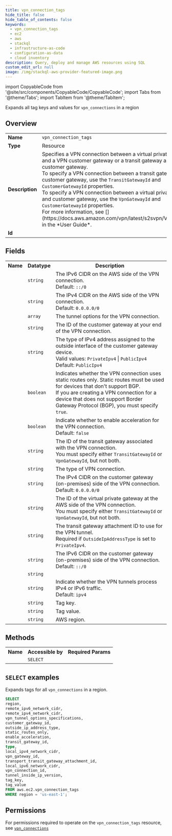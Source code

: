 ```yaml
---
title: vpn_connection_tags
hide_title: false
hide_table_of_contents: false
keywords:
  - vpn_connection_tags
  - ec2
  - aws
  - stackql
  - infrastructure-as-code
  - configuration-as-data
  - cloud inventory
description: Query, deploy and manage AWS resources using SQL
custom_edit_url: null
image: /img/stackql-aws-provider-featured-image.png
---
```


import CopyableCode from '@site/src/components/CopyableCode/CopyableCode';
import Tabs from '@theme/Tabs';
import TabItem from '@theme/TabItem';

Expands all tag keys and values for <code>vpn_connections</code> in a region

## Overview
<table>
<tbody>
<tr><td><b>Name</b></td><td><code>vpn_connection_tags</code></td></tr>
<tr><td><b>Type</b></td><td>Resource</td></tr>
<tr><td><b>Description</b></td><td>Specifies a VPN connection between a virtual private gateway and a VPN customer gateway or a transit gateway and a VPN customer gateway.<br />To specify a VPN connection between a transit gateway and customer gateway, use the <code>TransitGatewayId</code> and <code>CustomerGatewayId</code> properties.<br />To specify a VPN connection between a virtual private gateway and customer gateway, use the <code>VpnGatewayId</code> and <code>CustomerGatewayId</code> properties.<br />For more information, see &#91;&#93;(https://docs.aws.amazon.com/vpn/latest/s2svpn/VPC_VPN.html) in the *User Guide*.</td></tr>
<tr><td><b>Id</b></td><td><CopyableCode code="aws.ec2.vpn_connection_tags" /></td></tr>
</tbody>
</table>

## Fields
<table>
<tbody>
<tr><th>Name</th><th>Datatype</th><th>Description</th></tr><tr><td><CopyableCode code="remote_ipv6_network_cidr" /></td><td><code>string</code></td><td>The IPv6 CIDR on the AWS side of the VPN connection.<br />Default: <code>::/0</code></td></tr>
<tr><td><CopyableCode code="remote_ipv4_network_cidr" /></td><td><code>string</code></td><td>The IPv4 CIDR on the AWS side of the VPN connection.<br />Default: <code>0.0.0.0/0</code></td></tr>
<tr><td><CopyableCode code="vpn_tunnel_options_specifications" /></td><td><code>array</code></td><td>The tunnel options for the VPN connection.</td></tr>
<tr><td><CopyableCode code="customer_gateway_id" /></td><td><code>string</code></td><td>The ID of the customer gateway at your end of the VPN connection.</td></tr>
<tr><td><CopyableCode code="outside_ip_address_type" /></td><td><code>string</code></td><td>The type of IPv4 address assigned to the outside interface of the customer gateway device.<br />Valid values: <code>PrivateIpv4</code> | <code>PublicIpv4</code> <br />Default: <code>PublicIpv4</code></td></tr>
<tr><td><CopyableCode code="static_routes_only" /></td><td><code>boolean</code></td><td>Indicates whether the VPN connection uses static routes only. Static routes must be used for devices that don't support BGP.<br />If you are creating a VPN connection for a device that does not support Border Gateway Protocol (BGP), you must specify <code>true</code>.</td></tr>
<tr><td><CopyableCode code="enable_acceleration" /></td><td><code>boolean</code></td><td>Indicate whether to enable acceleration for the VPN connection.<br />Default: <code>false</code></td></tr>
<tr><td><CopyableCode code="transit_gateway_id" /></td><td><code>string</code></td><td>The ID of the transit gateway associated with the VPN connection.<br />You must specify either <code>TransitGatewayId</code> or <code>VpnGatewayId</code>, but not both.</td></tr>
<tr><td><CopyableCode code="type" /></td><td><code>string</code></td><td>The type of VPN connection.</td></tr>
<tr><td><CopyableCode code="local_ipv4_network_cidr" /></td><td><code>string</code></td><td>The IPv4 CIDR on the customer gateway (on-premises) side of the VPN connection.<br />Default: <code>0.0.0.0/0</code></td></tr>
<tr><td><CopyableCode code="vpn_gateway_id" /></td><td><code>string</code></td><td>The ID of the virtual private gateway at the AWS side of the VPN connection.<br />You must specify either <code>TransitGatewayId</code> or <code>VpnGatewayId</code>, but not both.</td></tr>
<tr><td><CopyableCode code="transport_transit_gateway_attachment_id" /></td><td><code>string</code></td><td>The transit gateway attachment ID to use for the VPN tunnel.<br />Required if <code>OutsideIpAddressType</code> is set to <code>PrivateIpv4</code>.</td></tr>
<tr><td><CopyableCode code="local_ipv6_network_cidr" /></td><td><code>string</code></td><td>The IPv6 CIDR on the customer gateway (on-premises) side of the VPN connection.<br />Default: <code>::/0</code></td></tr>
<tr><td><CopyableCode code="vpn_connection_id" /></td><td><code>string</code></td><td></td></tr>
<tr><td><CopyableCode code="tunnel_inside_ip_version" /></td><td><code>string</code></td><td>Indicate whether the VPN tunnels process IPv4 or IPv6 traffic.<br />Default: <code>ipv4</code></td></tr>
<tr><td><CopyableCode code="tag_key" /></td><td><code>string</code></td><td>Tag key.</td></tr>
<tr><td><CopyableCode code="tag_value" /></td><td><code>string</code></td><td>Tag value.</td></tr>
<tr><td><CopyableCode code="region" /></td><td><code>string</code></td><td>AWS region.</td></tr>
</tbody>
</table>

## Methods

<table>
<tbody>
  <tr>
    <th>Name</th>
    <th>Accessible by</th>
    <th>Required Params</th>
  </tr>
  <tr>
    <td><CopyableCode code="list_resources" /></td>
    <td><code>SELECT</code></td>
    <td><CopyableCode code="region" /></td>
  </tr>
</tbody>
</table>

## `SELECT` examples
Expands tags for all <code>vpn_connections</code> in a region.
```sql
SELECT
region,
remote_ipv6_network_cidr,
remote_ipv4_network_cidr,
vpn_tunnel_options_specifications,
customer_gateway_id,
outside_ip_address_type,
static_routes_only,
enable_acceleration,
transit_gateway_id,
type,
local_ipv4_network_cidr,
vpn_gateway_id,
transport_transit_gateway_attachment_id,
local_ipv6_network_cidr,
vpn_connection_id,
tunnel_inside_ip_version,
tag_key,
tag_value
FROM aws.ec2.vpn_connection_tags
WHERE region = 'us-east-1';
```


## Permissions

For permissions required to operate on the <code>vpn_connection_tags</code> resource, see <a href="/services/ec2/vpn_connections/#permissions"><code>vpn_connections</code></a>

